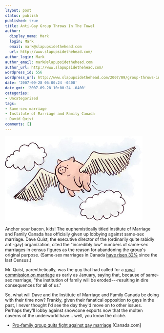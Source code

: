 ```yaml
---
layout: post
status: publish
published: true
title: Anti-Gay Group Throws In The Towel
author:
  display_name: Mark
  login: Mark
  email: mark@slapupsidethehead.com
  url: http://www.slapupsidethehead.com/
author_login: Mark
author_email: mark@slapupsidethehead.com
author_url: http://www.slapupsidethehead.com/
wordpress_id: 556
wordpress_url: http://www.slapupsidethehead.com/2007/09/group-throws-in-towel/
date: '2007-09-28 06:00:24 -0400'
date_gmt: '2007-09-28 10:00:24 -0400'
categories:
- Uncategorized
tags:
- Same-sex marriage
- Institute of Marriage and Family Canada
- David Quist
comments: []
---
```

![Flying Pig](/wp-content/media/2007/09/flying-pig.jpg)

Anchor your bacon, kids! The euphemistically titled Institute of Marriage and Family Canada has officially given up lobbying against same-sex marriage. Dave Quist, the executive director of the (ordinarily quite rabidly anti-gay) organization, cited the "incredibly low" numbers of same-sex marriages in census figures as the reason for abandoning the group's original purpose. (Same-sex marriages in Canada [have risen 32%](http://www.xtra.ca/public/viewstory.aspx?AFF_TYPE=1&STORY_ID=3582&PUB_TEMPLATE_ID=2 "Not exactly low...") since the last Census.)

Mr. Quist, parenthetically, was the guy that had called for a [royal commission on marriage](http://www.slapupsidethehead.com/2007/01/kablamo/ "Whatever became of that, eh?") as early as January, saying that, because of same-sex marriage, "the institution of family will be eroded---resulting in dire consequences for all of us."

So, what will Dave and the Institute of Marriage and Family Canada be doing with their time now? Frankly, given their fanatical opposition to gays in the past, I never thought I'd see the day they'd move on to other issues. Perhaps they'll lobby against snowcone exports now that the molten caverns of the underworld have... well, you know the cliché.

- [Pro-family group quits fight against gay marriage](http://www.canada.com/topics/news/national/story.html?id=3e9f9e2a-d4f6-48bb-b3ed-b04017ea1c61&k=5061) [Canada.com]
